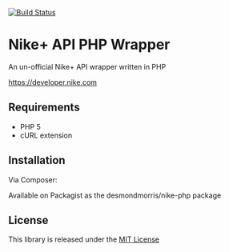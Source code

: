 [![Build Status](https://travis-ci.org/desmondmorris/nike-php.png?branch=master)](https://travis-ci.org/desmondmorris/nike-php)

Nike+ API PHP Wrapper 
=========

An un-official Nike+ API wrapper written in PHP

https://developer.nike.com

Requirements
-
* PHP 5
* cURL extension

Installation
-

Via Composer:

Available on Packagist as the desmondmorris/nike-php package

License
-
This library is released under the [MIT License](http://opensource.org/licenses/MIT)
